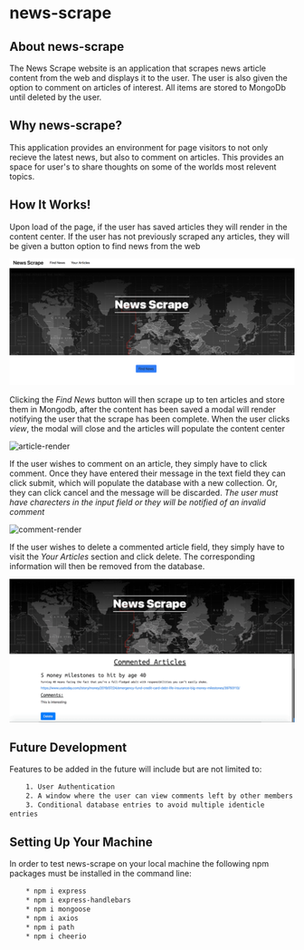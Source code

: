 # news-scrape

## About news-scrape

The News Scrape website is an application that scrapes news article content from the web and displays it to the user. The user is also given the option to comment on articles of interest. All items are stored to MongoDb until deleted by the user. 

## Why news-scrape?

This application provides an environment for page visitors to not only recieve the latest news, but also to comment on articles. This provides an space for user's to share thoughts on some of the worlds most relevent topics. 

## How It Works!

Upon load of the page, if the user has saved articles they will render in the content center. If the user has not previously scraped any articles, they will be given a button option to find news from the web

![Home-Page](https://github.com/jvalentine1/news-scrape/blob/master/images/home-page-pic.png)

Clicking the *Find News* button will then scrape up to ten articles and store them in Mongodb, after the content has been saved a modal will render notifying the user that the scrape has been complete. When the user clicks *view*, the modal will close and the articles will populate the content center

![article-render](https://github.com/jvalentine1/news-scrape/blob/master/images/news-scrape-gif.gif)

If the user wishes to comment on an article, they simply have to click comment. Once they have entered their message in the text field they can click submit, which will populate the database with a new collection. Or, they can click cancel and the message will be discarded. *The user must have charecters in the input field or they will be notified of an invalid comment*

![comment-render](https://github.com/jvalentine1/news-scrape/blob/master/images/n-s-comment-gif.gif)

If the user wishes to delete a commented article field, they simply have to visit the *Your Articles* section and click delete. The corresponding information will then be removed from the database.

![delete-article](https://github.com/jvalentine1/news-scrape/blob/master/images/n-s-delete-gif.gif)

## Future Development

Features to be added in the future will include but are not limited to:

        1. User Authentication
        2. A window where the user can view comments left by other members
        3. Conditional database entries to avoid multiple identicle entries

## Setting Up Your Machine

In order to test news-scrape on your local machine the following npm packages must be installed in the command line:

        * npm i express
        * npm i express-handlebars
        * npm i mongoose
        * npm i axios
        * npm i path
        * npm i cheerio